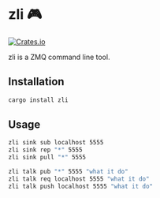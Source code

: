 # zli 🎮

<a href="https://crates.io/crates/zli">
  <img alt="Crates.io" src="https://img.shields.io/crates/v/zli.svg">
</a>

zli is a ZMQ command line tool.

## Installation

```bash
cargo install zli
```

## Usage

```bash
zli sink sub localhost 5555
zli sink rep "*" 5555
zli sink pull "*" 5555
```

```bash
zli talk pub "*" 5555 "what it do"
zli talk req localhost 5555 "what it do"
zli talk push localhost 5555 "what it do"
```